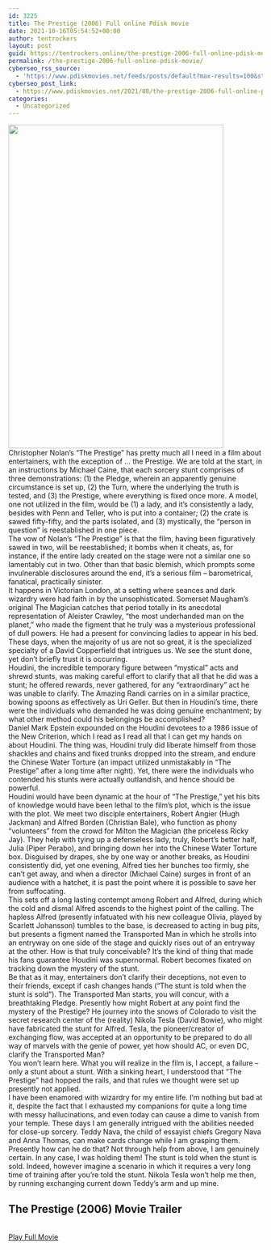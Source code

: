 ```yaml
---
id: 3225
title: The Prestige (2006) Full online Pdisk movie
date: 2021-10-16T05:54:52+00:00
author: tentrockers
layout: post
guid: https://tentrockers.online/the-prestige-2006-full-online-pdisk-movie/
permalink: /the-prestige-2006-full-online-pdisk-movie/
cyberseo_rss_source:
  - 'https://www.pdiskmovies.net/feeds/posts/default?max-results=100&start-index=1001'
cyberseo_post_link:
  - https://www.pdiskmovies.net/2021/08/the-prestige-2006-full-online-pdisk.html
categories:
  - Uncategorized
---
```

<div class="separator">
  <a href="https://1.bp.blogspot.com/-ztbraQIp6bA/YRairgepwWI/AAAAAAAAALE/zqOlyj0rrt8Ttwtdna1bmjCbFutoQNchQCLcBGAsYHQ/s678/The%2BPrestige%2B%25282006%2529%2BFull%2Bonline%2BPdisk%2Bmovie.jpg" imageanchor="1"><img loading="lazy" border="0" data-original-height="678" data-original-width="452" height="640" src="https://1.bp.blogspot.com/-ztbraQIp6bA/YRairgepwWI/AAAAAAAAALE/zqOlyj0rrt8Ttwtdna1bmjCbFutoQNchQCLcBGAsYHQ/w426-h640/The%2BPrestige%2B%25282006%2529%2BFull%2Bonline%2BPdisk%2Bmovie.jpg" width="426" /></a>
</div>



<div>
  <div>
    Christopher Nolan&#8217;s &#8220;The Prestige&#8221; has pretty much all I need in a film about entertainers, with the exception of &#8230; the Prestige. We are told at the start, in an instructions by Michael Caine, that each sorcery stunt comprises of three demonstrations: (1) the Pledge, wherein an apparently genuine circumstance is set up, (2) the Turn, where the underlying the truth is tested, and (3) the Prestige, where everything is fixed once more. A model, one not utilized in the film, would be (1) a lady, and it&#8217;s consistently a lady, besides with Penn and Teller, who is put into a container; (2) the crate is sawed fifty-fifty, and the parts isolated, and (3) mystically, the &#8220;person in question&#8221; is reestablished in one piece.&nbsp;
  </div>
  
  <div>
    The vow of Nolan&#8217;s &#8220;The Prestige&#8221; is that the film, having been figuratively sawed in two, will be reestablished; it bombs when it cheats, as, for instance, if the entire lady created on the stage were not a similar one so lamentably cut in two. Other than that basic blemish, which prompts some invulnerable disclosures around the end, it&#8217;s a serious film &#8211; barometrical, fanatical, practically sinister.&nbsp;
  </div>
  
  <div>
    It happens in Victorian London, at a setting where seances and dark wizardry were had faith in by the unsophisticated. Somerset Maugham&#8217;s original The Magician catches that period totally in its anecdotal representation of Aleister Crawley, &#8220;the most underhanded man on the planet,&#8221; who made the figment that he truly was a mysterious professional of dull powers. He had a present for convincing ladies to appear in his bed. These days, when the majority of us are not so great, it is the specialized specialty of a David Copperfield that intrigues us. We see the stunt done, yet don&#8217;t briefly trust it is occurring.&nbsp;
  </div>
  
  <div>
    Houdini, the incredible temporary figure between &#8220;mystical&#8221; acts and shrewd stunts, was making careful effort to clarify that all that he did was a stunt; he offered rewards, never gathered, for any &#8220;extraordinary&#8221; act he was unable to clarify. The Amazing Randi carries on in a similar practice, bowing spoons as effectively as Uri Geller. But then in Houdini&#8217;s time, there were the individuals who demanded he was doing genuine enchantment; by what other method could his belongings be accomplished?&nbsp;
  </div>
  
  <div>
    Daniel Mark Epstein expounded on the Houdini devotees to a 1986 issue of the New Criterion, which I read as I read all that I can get my hands on about Houdini. The thing was, Houdini truly did liberate himself from those shackles and chains and fixed trunks dropped into the stream, and endure the Chinese Water Torture (an impact utilized unmistakably in &#8220;The Prestige&#8221; after a long time after night). Yet, there were the individuals who contended his stunts were actually outlandish, and hence should be powerful.&nbsp;
  </div>
  
  <div>
    Houdini would have been dynamic at the hour of &#8220;The Prestige,&#8221; yet his bits of knowledge would have been lethal to the film&#8217;s plot, which is the issue with the plot. We meet two disciple entertainers, Robert Angier (Hugh Jackman) and Alfred Borden (Christian Bale), who function as phony &#8220;volunteers&#8221; from the crowd for Milton the Magician (the priceless Ricky Jay). They help with tying up a defenseless lady, truly, Robert&#8217;s better half, Julia (Piper Perabo), and bringing down her into the Chinese Water Torture box. Disguised by drapes, she by one way or another breaks, as Houdini consistently did, yet one evening, Alfred ties her bunches too firmly, she can&#8217;t get away, and when a director (Michael Caine) surges in front of an audience with a hatchet, it is past the point where it is possible to save her from suffocating.&nbsp;
  </div>
  
  <div>
    This sets off a long lasting contempt among Robert and Alfred, during which the cold and dismal Alfred ascends to the highest point of the calling. The hapless Alfred (presently infatuated with his new colleague Olivia, played by Scarlett Johansson) tumbles to the base, is decreased to acting in bug pits, but presents a figment named the Transported Man in which he strolls into an entryway on one side of the stage and quickly rises out of an entryway&nbsp;
  </div>
  
  <div>
    at the other. How is that truly conceivable? It&#8217;s the kind of thing that made his fans guarantee Houdini was supernormal. Robert becomes fixated on tracking down the mystery of the stunt.&nbsp;
  </div>
  
  <div>
    Be that as it may, entertainers don&#8217;t clarify their deceptions, not even to their friends, except if cash changes hands (&#8220;The stunt is told when the stunt is sold&#8221;). The Transported Man starts, you will concur, with a breathtaking Pledge. Presently how might Robert at any point find the mystery of the Prestige? He journey into the snows of Colorado to visit the secret research center of the (reality) Nikola Tesla (David Bowie), who might have fabricated the stunt for Alfred. Tesla, the pioneer/creator of exchanging flow, was accepted at an opportunity to be prepared to do all way of marvels with the genie of power, yet how should AC, or even DC, clarify the Transported Man?&nbsp;
  </div>
  
  <div>
    You won&#8217;t learn here. What you will realize in the film is, I accept, a failure &#8211; only a stunt about a stunt. With a sinking heart, I understood that &#8220;The Prestige&#8221; had hopped the rails, and that rules we thought were set up presently not applied.&nbsp;
  </div>
  
  <div>
    I have been enamored with wizardry for my entire life. I&#8217;m nothing but bad at it, despite the fact that I exhausted my companions for quite a long time with messy hallucinations, and even today can cause a dime to vanish from your temple. These days I am generally intrigued with the abilities needed for close-up sorcery. Teddy Nava, the child of essayist chiefs Gregory Nava and Anna Thomas, can make cards change while I am grasping them. Presently how can he do that? Not through help from above, I am genuinely certain. In any case, I was holding them! The stunt is told when the stunt is sold. Indeed, however imagine a scenario in which it requires a very long time of training after you&#8217;re told the stunt. Nikola Tesla won&#8217;t help me then, by running exchanging current down Teddy&#8217;s arm and up mine.
  </div>
</div>

<div>
  <h2>
    <span>The Prestige (2006) Movie Trailer</span>
  </h2>
</div>

  
<a href="https://kofilink.com/1/bnYyaWtsMDAzMXZj?dn=1" onclick="window.open('https://kofilink.com/1/bnYyaWtsMDAzMXZj?dn=1','popup','width=600,height=600'); return false;" target="popup" rel="noopener"><br /> Play Full Movie<br /> </a>